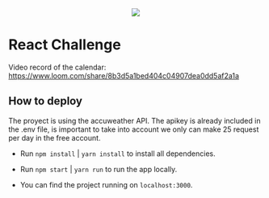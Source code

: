 <div  align="center">

<img  src="https://raw.githubusercontent.com/Jobsity/ReactChallenge/main/src/assets/jobsity_logo_small.png"/>

</div>

# React Challenge

Video record of the calendar: https://www.loom.com/share/8b3d5a1bed404c04907dea0dd5af2a1a

## How to deploy

The proyect is using the accuweather API. The apikey is already included in the .env file, is important to take into account we only can make 25 request per day in the free account.

- Run `npm install` | `yarn install` to install all dependencies.

- Run `npm start` | `yarn run` to run the app locally.

- You can find the project running on `localhost:3000`.
